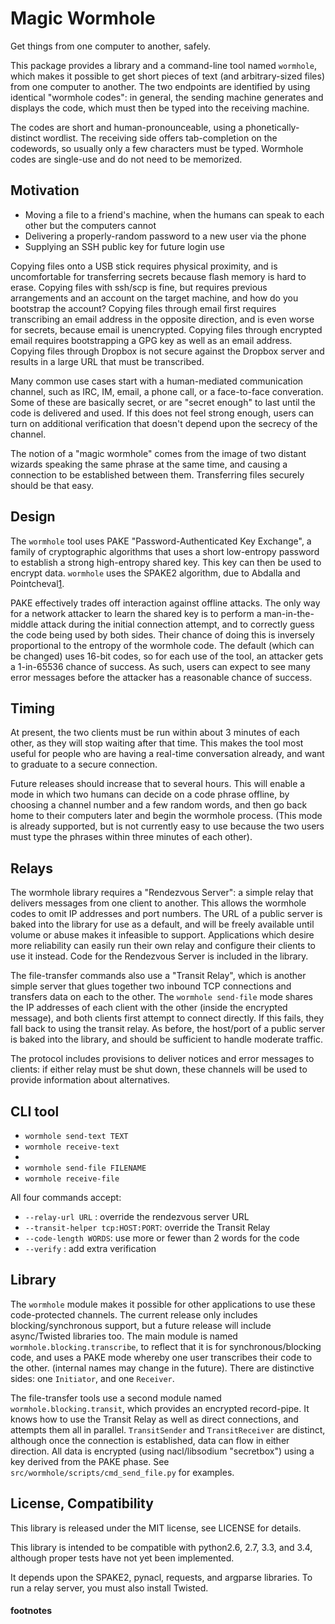 # Magic Wormhole

Get things from one computer to another, safely.

This package provides a library and a command-line tool named `wormhole`,
which makes it possible to get short pieces of text (and arbitrary-sized
files) from one computer to another. The two endpoints are identified by
using identical "wormhole codes": in general, the sending machine generates
and displays the code, which must then be typed into the receiving machine.

The codes are short and human-pronounceable, using a phonetically-distinct
wordlist. The receiving side offers tab-completion on the codewords, so
usually only a few characters must be typed. Wormhole codes are single-use
and do not need to be memorized.

## Motivation

* Moving a file to a friend's machine, when the humans can speak to each
  other but the computers cannot
* Delivering a properly-random password to a new user via the phone
* Supplying an SSH public key for future login use

Copying files onto a USB stick requires physical proximity, and is
uncomfortable for transferring secrets because flash memory is hard to erase.
Copying files with ssh/scp is fine, but requires previous arrangements and an
account on the target machine, and how do you bootstrap the account? Copying
files through email first requires transcribing an email address in the
opposite direction, and is even worse for secrets, because email is
unencrypted. Copying files through encrypted email requires bootstrapping a
GPG key as well as an email address. Copying files through Dropbox is not
secure against the Dropbox server and results in a large URL that must be
transcribed.

Many common use cases start with a human-mediated communication channel, such
as IRC, IM, email, a phone call, or a face-to-face converation. Some of these
are basically secret, or are "secret enough" to last until the code is
delivered and used. If this does not feel strong enough, users can turn on
additional verification that doesn't depend upon the secrecy of the channel.

The notion of a "magic wormhole" comes from the image of two distant wizards
speaking the same phrase at the same time, and causing a connection to be
established between them. Transferring files securely should be that easy.

## Design

The `wormhole` tool uses PAKE "Password-Authenticated Key Exchange", a family
of cryptographic algorithms that uses a short low-entropy password to
establish a strong high-entropy shared key. This key can then be used to
encrypt data. `wormhole` uses the SPAKE2 algorithm, due to Abdalla and
Pointcheval[1].

PAKE effectively trades off interaction against offline attacks. The only way
for a network attacker to learn the shared key is to perform a
man-in-the-middle attack during the initial connection attempt, and to
correctly guess the code being used by both sides. Their chance of doing this
is inversely proportional to the entropy of the wormhole code. The default
(which can be changed) uses 16-bit codes, so for each use of the tool, an
attacker gets a 1-in-65536 chance of success. As such, users can expect to
see many error messages before the attacker has a reasonable chance of
success.

## Timing

At present, the two clients must be run within about 3 minutes of each other,
as they will stop waiting after that time. This makes the tool most useful
for people who are having a real-time conversation already, and want to
graduate to a secure connection.

Future releases should increase that to several hours. This will enable a
mode in which two humans can decide on a code phrase offline, by choosing a
channel number and a few random words, and then go back home to their
computers later and begin the wormhole process. (This mode is already
supported, but is not currently easy to use because the two users must type
the phrases within three minutes of each other).

## Relays

The wormhole library requires a "Rendezvous Server": a simple relay that
delivers messages from one client to another. This allows the wormhole codes
to omit IP addresses and port numbers. The URL of a public server is baked
into the library for use as a default, and will be freely available until
volume or abuse makes it infeasible to support. Applications which desire
more reliability can easily run their own relay and configure their clients
to use it instead. Code for the Rendezvous Server is included in the library.

The file-transfer commands also use a "Transit Relay", which is another
simple server that glues together two inbound TCP connections and transfers
data on each to the other. The `wormhole send-file` mode shares the IP
addresses of each client with the other (inside the encrypted message), and
both clients first attempt to connect directly. If this fails, they fall back
to using the transit relay. As before, the host/port of a public server is
baked into the library, and should be sufficient to handle moderate traffic.

The protocol includes provisions to deliver notices and error messages to
clients: if either relay must be shut down, these channels will be used to
provide information about alternatives.

## CLI tool

* `wormhole send-text TEXT`
* `wormhole receive-text`
*
* `wormhole send-file FILENAME`
* `wormhole receive-file`

All four commands accept:

* `--relay-url URL` : override the rendezvous server URL
* `--transit-helper tcp:HOST:PORT`: override the Transit Relay
* `--code-length WORDS`: use more or fewer than 2 words for the code
* `--verify` : add extra verification

## Library

The `wormhole` module makes it possible for other applications to use these
code-protected channels. The current release only includes
blocking/synchronous support, but a future release will include async/Twisted
libraries too. The main module is named `wormhole.blocking.transcribe`, to
reflect that it is for synchronous/blocking code, and uses a PAKE mode
whereby one user transcribes their code to the other. (internal names may
change in the future). There are distinctive sides: one `Initiator`, and one
`Receiver`.

The file-transfer tools use a second module named
`wormhole.blocking.transit`, which provides an encrypted record-pipe. It
knows how to use the Transit Relay as well as direct connections, and
attempts them all in parallel. `TransitSender` and `TransitReceiver` are
distinct, although once the connection is established, data can flow in
either direction. All data is encrypted (using nacl/libsodium "secretbox")
using a key derived from the PAKE phase. See
`src/wormhole/scripts/cmd_send_file.py` for examples.

## License, Compatibility

This library is released under the MIT license, see LICENSE for details.

This library is intended to be compatible with python2.6, 2.7, 3.3, and 3.4,
although proper tests have not yet been implemented.

It depends upon the SPAKE2, pynacl, requests, and argparse libraries. To run
a relay server, you must also install Twisted.


#### footnotes

[1]: http://www.di.ens.fr/~pointche/Documents/Papers/2005_rsa.pdf "RSA 2005"
